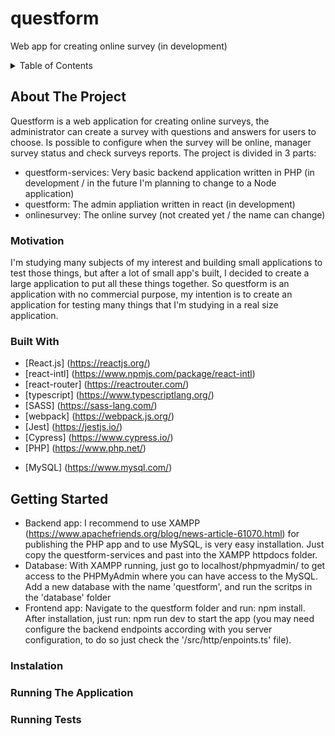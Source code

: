 # questform
Web app for creating online survey (in development)

<details>
  <summary>Table of Contents</summary>
  <ol>
    <li>
      <a href="#about-the-project">About The Project</a>
      <ul>
        <li><a href="#motivation">Motivation</a></li>
        <li><a href="#built-with">Built With</a></li>
      </ul>
    </li>
    <li>
      <a href="#getting-started">Getting Started</a>
      <ul>
        <li><a href="#installation">Installation</a></li>
        <li><a href="#running-the-application">Running The Application</a></li>
        <li><a href="#running-tests">Running Tests</a></li>
      </ul>
    </li>
  </ol>
</details>

## About The Project

Questform is a web application for creating online surveys, the administrator can create a survey with questions and answers for users to choose. Is possible to configure when the survey will be online, manager survey status and check surveys reports. The project is divided in 3 parts:
- questform-services: Very basic backend application written in PHP (in development / in the future I'm planning to change to a Node application)
- questform: The admin appliation written in react (in development)
- onlinesurvey: The online survey (not created yet / the name can change)

### Motivation

I'm studying many subjects of my interest and building small applications to test those things, but after a lot of small app's built, I decided to create a large application to put all these things together. So questform is an application with no commercial purpose, my intention is to create an application for testing many things that I'm studying in a  real size application.

### Built With

* [React.js] (https://reactjs.org/)
* [react-intl] (https://www.npmjs.com/package/react-intl)
* [react-router] (https://reactrouter.com/)
* [typescript] (https://www.typescriptlang.org/)
* [SASS] (https://sass-lang.com/)
* [webpack] (https://webpack.js.org/)
* [Jest] (https://jestjs.io/)
* [Cypress] (https://www.cypress.io/)
* [PHP] (https://www.php.net/)
- [MySQL] (https://www.mysql.com/)

## Getting Started

- Backend app: I recommend to use XAMPP (https://www.apachefriends.org/blog/news-article-61070.html) for publishing the PHP app and to use MySQL, is very easy installation. Just copy the questform-services and past into the XAMPP httpdocs folder.
- Database: With XAMPP running, just go to localhost/phpmyadmin/ to get access to the PHPMyAdmin where you can have access to the MySQL. Add a new database with the name 'questform', and run the scritps in the 'database' folder
- Frontend app: Navigate to the questform folder and run: npm install. After installation, just run: npm run dev to start the app (you may need configure the backend endpoints according with you server configuration, to do so just check the '/src/http/enpoints.ts' file).

### Instalation

### Running The Application

### Running Tests
